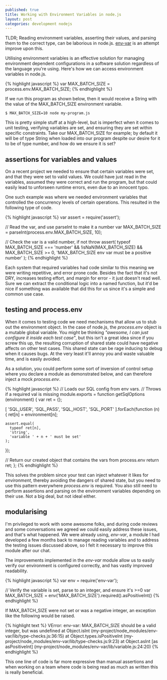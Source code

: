 ```yaml
---
published: true
title: Working with Environment Variables in node.js
layout: post
categories: development nodejs
---
```


TLDR; Reading environment variables, asserting their values, and parsing them
to the correct type, can be laborious in node.js. [env-var](https://github.com/evanshortiss/env-var) is an attempt improve upon this.

Utilising environment variables is an effective solution for managing
environment dependent configurations in a software solution regardless of the
language you're using. Here's how we can access environment variables in
node.js.

{% highlight javascript %}
var MAX_BATCH_SIZE = process.env.MAX_BATCH_SIZE;
{% endhighlight %}

If we run this program as shown below, then it would receive a String with the
value of the MAX_BATCH_SIZE environment variable.

```
$ MAX_BATCH_SIZE=10 node my-program.js
```

This is pretty simple stuff at a high-level, but is imperfect when it comes
to unit testing, verifying variables are set, and ensuring they are set
within specific constraints. Take our MAX_BATCH_SIZE for example; by default it
will be of type String when loaded into our program despite our desire for it to
be of type number, and how do we ensure it is set?

## assertions for variables and values
On a recent project we needed to ensure that certain variables were set, and
that they were set to valid values. We could have just read in the variables,
assumed they were correct and run the program, but that could easily lead to
unforseen runtime errors, even due to an innocent typo.

One such example was where we needed environment variables that controlled the
concurrency levels of certain operations. This resulted in the following type
of code.

{% highlight javascript %}
var assert = require('assert');

// Read the var, and use parseInt to make it a number
var MAX_BATCH_SIZE = parseInt(process.env.MAX_BATCH_SIZE, 10);

// Check the var is a valid number, if not throw
assert(
  typeof MAX_BATCH_SIZE === 'number' &&
  !isNaN(MAX_BATCH_SIZE) &&
  MAX_BATCH_SIZE >= 0,
  'MAX_BATCH_SIZE env var must be a positive number'
);
{% endhighlight %}

Each system that required variables had code similar to this meaning we were
writing repetitive, and error prone code. Besides the fact that it's not DRY,
increases testing effort, and margin for error - it just doesn't read well.
Sure we can extract the conditional logic into a named function, but it'd be
nice if something was available that did this for us since it's a simple and
common use case.

## testing and process.env
When it comes to testing code we need mechanisms that allow us to stub
out the environment object. In the case of node.js, the *process.env* object
is a mutable global variable. You might be
thinking *"awesome, I can just configure it inside each test case"*, but this
isn't a great idea since if you screw this up, the resulting corruption of
shared state could have negative affects on other test cases.
This shared state can be rage inducing to debug when it causes bugs. At the
very least it'll annoy you and waste valuable time, and is easily avoided.

As a solution, you could perform some sort of inversion of control setup where
you declare a module as demonstrated below, and can therefore inject a mock
*process.env*.

{% highlight javascript %}
// Loads our SQL config from env vars.
// Throws if a required val is missing
module.exports = function getSqlOptions (environment) {
  var ret = {};

  [
    'SQL_USER',
    'SQL_PASS',
    'SQL_HOST',
    'SQL_PORT'
  ].forEach(function (n) {
    ret[n] = environment[n];

    assert.equal(
      typeof ret[n],
      'string',
      'variable ' + n + ' must be set'
    );
  });

  // Return our created object that contains the vars from process.env
  return ret;
};
{% endhighlight %}

This solves the problem since your test can inject whatever it likes for
*environment*, thereby avoiding the dangers of shared state, but you need to
use this pattern everywhere *process.env* is required. You also still need to
perform assertions and parsing on the environment variables depending on their
use. Not a big deal, but not ideal either.

## modularising  
I'm privileged to work with some awesome folks, and during code reviews and some
conversations we agreed we could easily address these issues, and that's
what happened. We were already using, *env-var*, a module I had developed a few
months back to manage reading variables and to address the testing issues
discussed above, so I felt it necessary to improve this module after our chat.

The improvements implemented in the *env-var* module allow us to easily verify
our environment is configured correctly, and has vastly improved readability.

{% highlight javascript %}
var env = require('env-var');

// Verify the variable is set, parse to an integer, and ensure it's >=0
var MAX_BATCH_SIZE = env('MAX_BATCH_SIZE').required().asPositiveInt()
{% endhighlight %}

If MAX_BATCH_SIZE were not set or was a negative integer, an exception like the
following would be raised.

{% highlight text %}
VError: env-var: MAX_BATCH_SIZE should be a valid integer, but was undefined
    at Object.isInt (my-project/node_modules/env-var/lib/type-checks.js:36:15)
    at Object.types.isPositiveInt (my-project/node_modules/env-var/lib/type-checks.js:9:23)
    at Object.asInt [as asPositiveInt] (my-project/node_modules/env-var/lib/variable.js:24:20)
{% endhighlight %}

This one line of code is far more expressive than manual assertions and when
working on a team where code is being read as much as written this is really
beneficial.
